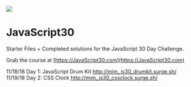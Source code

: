 ![](https://javascript30.com/images/JS3-social-share.png)

# JavaScript30

Starter Files + Completed solutions for the JavaScript 30 Day Challenge.

Grab the course at [https://JavaScript30.com](https://JavaScript30.com)

11/18/18 Day 1: JavaScript Drum Kit http://mim_js30_drumkit.surge.sh/ <br>
11/19/18 Day 2: CSS Clock http://mim_js30_cssclock.surge.sh/
